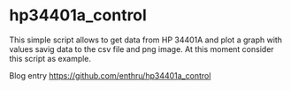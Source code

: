# hp34401a_control

This simple script allows to get data from HP 34401A and plot a graph with values savig data to the csv file and png image.
At this moment consider this script as example.

Blog entry https://github.com/enthru/hp34401a_control


